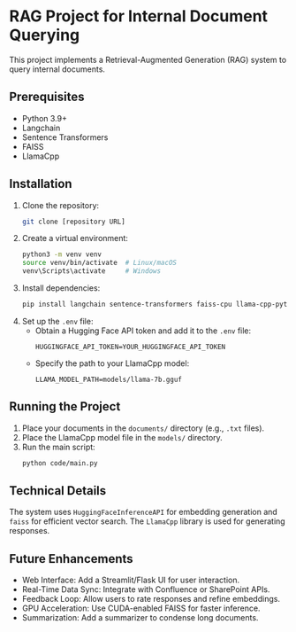 # RAG Project for Internal Document Querying

This project implements a Retrieval-Augmented Generation (RAG) system to query internal documents.

## Prerequisites

*   Python 3.9+
*   Langchain
*   Sentence Transformers
*   FAISS
*   LlamaCpp

## Installation

1.  Clone the repository:
    ```bash
    git clone [repository URL]
    ```
2.  Create a virtual environment:
    ```bash
    python3 -m venv venv
    source venv/bin/activate  # Linux/macOS
    venv\Scripts\activate     # Windows
    ```
3.  Install dependencies:
    ```bash
    pip install langchain sentence-transformers faiss-cpu llama-cpp-python streamlit python-dotenv
    ```
4.  Set up the `.env` file:
    *   Obtain a Hugging Face API token and add it to the `.env` file:
        ```
        HUGGINGFACE_API_TOKEN=YOUR_HUGGINGFACE_API_TOKEN
        ```
    *   Specify the path to your LlamaCpp model:
        ```
        LLAMA_MODEL_PATH=models/llama-7b.gguf
        ```

## Running the Project

1.  Place your documents in the `documents/` directory (e.g., `.txt` files).
2.  Place the LlamaCpp model file in the `models/` directory.
3.  Run the main script:
    ```bash
    python code/main.py
    ```

## Technical Details

The system uses `HuggingFaceInferenceAPI` for embedding generation and `faiss` for efficient vector search.  The `LlamaCpp` library is used for generating responses.

## Future Enhancements

*   Web Interface: Add a Streamlit/Flask UI for user interaction.
*   Real-Time Data Sync: Integrate with Confluence or SharePoint APIs.
*   Feedback Loop: Allow users to rate responses and refine embeddings.
*   GPU Acceleration: Use CUDA-enabled FAISS for faster inference.
*   Summarization: Add a summarizer to condense long documents.
